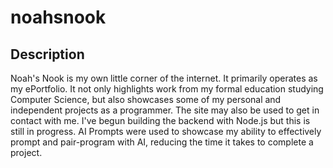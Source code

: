 # noahsnook
## Description
Noah's Nook is my own little corner of the internet. It primarily operates as my ePortfolio. It not only highlights work from my formal education studying Computer Science, but also showcases some of my personal and independent projects as a programmer. The site may also be used to get in contact with me. I've begun building the backend with Node.js but this is still in progress. AI Prompts were used to showcase my ability to effectively prompt and pair-program with AI, reducing the time it takes to complete a project.
